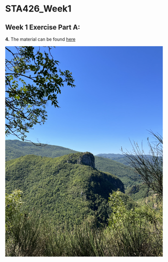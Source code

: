 # STA426_Week1
## Week 1 Exercise Part A:
**4.** The material can be found [here](https://github.com/sta426hs2023/material/)        

![just a pretty picture](pic.jpeg "just a pretty picture")
